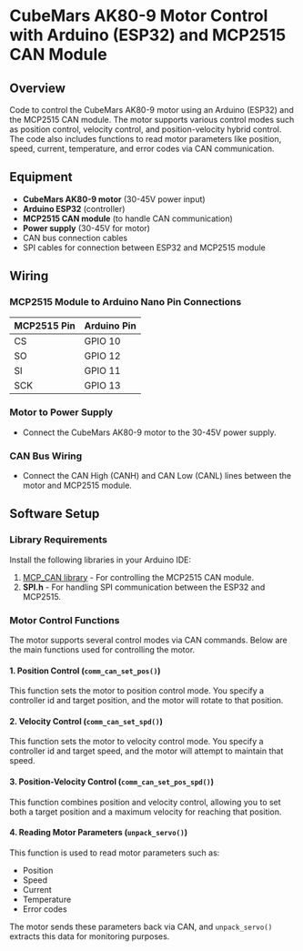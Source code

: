 # CubeMars AK80-9 Motor Control with Arduino (ESP32) and MCP2515 CAN Module

## Overview

Code to control the CubeMars AK80-9 motor using an Arduino (ESP32) and the MCP2515 CAN module. The motor supports various control modes such as position control, velocity control, and position-velocity hybrid control. The code also includes functions to read motor parameters like position, speed, current, temperature, and error codes via CAN communication.

## Equipment
- **CubeMars AK80-9 motor** (30-45V power input)
- **Arduino ESP32** (controller)
- **MCP2515 CAN module** (to handle CAN communication)
- **Power supply** (30-45V for motor)
- CAN bus connection cables
- SPI cables for connection between ESP32 and MCP2515 module

## Wiring

### MCP2515 Module to Arduino Nano Pin Connections
| MCP2515 Pin | Arduino Pin |
|-------------|-------------|
| CS          | GPIO 10     |
| SO          | GPIO 12     |
| SI          | GPIO 11     |
| SCK         | GPIO 13     |

### Motor to Power Supply
- Connect the CubeMars AK80-9 motor to the 30-45V power supply.

### CAN Bus Wiring
- Connect the CAN High (CANH) and CAN Low (CANL) lines between the motor and MCP2515 module.

## Software Setup

### Library Requirements
Install the following libraries in your Arduino IDE:
1. [MCP_CAN library](https://github.com/coryjfowler/MCP_CAN_lib) - For controlling the MCP2515 CAN module.
2. **SPI.h** - For handling SPI communication between the ESP32 and MCP2515.

### Motor Control Functions

The motor supports several control modes via CAN commands. Below are the main functions used for controlling the motor.

#### 1. **Position Control** (`comm_can_set_pos()`)
This function sets the motor to position control mode. You specify a controller id and target position, and the motor will rotate to that position.

#### 2. **Velocity Control** (`comm_can_set_spd()`)
This function sets the motor to velocity control mode. You specify a controller id and target speed, and the motor will attempt to maintain that speed.

#### 3. **Position-Velocity Control** (`comm_can_set_pos_spd()`)
This function combines position and velocity control, allowing you to set both a target position and a maximum velocity for reaching that position.

#### 4. **Reading Motor Parameters** (`unpack_servo()`)
This function is used to read motor parameters such as:
- Position
- Speed
- Current
- Temperature
- Error codes

The motor sends these parameters back via CAN, and `unpack_servo()` extracts this data for monitoring purposes.
